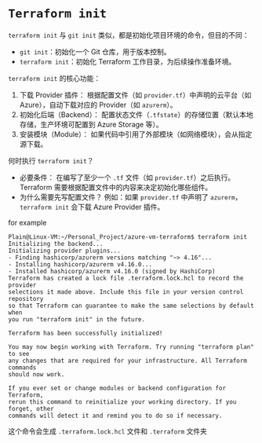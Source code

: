# `Terraform init`

`terraform init` 与 `git init` 类似，都是初始化项目环境的命令，但目的不同：

- `git init`：初始化一个 Git 仓库，用于版本控制。
- `terraform init`：初始化 Terraform 工作目录，为后续操作准备环境。

`terraform init` 的核心功能：

1. 下载 Provider 插件：
   根据配置文件（如 `provider.tf`）中声明的云平台（如 Azure），自动下载对应的 Provider（如 `azurerm`）。
2. 初始化后端（Backend）：
   配置状态文件（`.tfstate`）的存储位置（默认本地存储，生产环境可配置到 Azure Storage 等）。
3. 安装模块（Module）：
   如果代码中引用了外部模块（如网络模块），会从指定源下载。

何时执行 `terraform init`？

- 必要条件：
  在编写了至少一个 `.tf` 文件（如 `provider.tf`）之后执行。
  Terraform 需要根据配置文件中的内容来决定初始化哪些组件。
- 为什么需要先写配置文件？
  例如：如果 `provider.tf` 中声明了 `azurerm`，`terraform init` 会下载 Azure Provider 插件。

for example

```shell
Plain@Linux-VM:~/Personal_Project/azure-vm-terraform$ terraform init
Initializing the backend...
Initializing provider plugins...
- Finding hashicorp/azurerm versions matching "~> 4.16"...
- Installing hashicorp/azurerm v4.16.0...
- Installed hashicorp/azurerm v4.16.0 (signed by HashiCorp)
Terraform has created a lock file .terraform.lock.hcl to record the provider
selections it made above. Include this file in your version control repository
so that Terraform can guarantee to make the same selections by default when
you run "terraform init" in the future.

Terraform has been successfully initialized!

You may now begin working with Terraform. Try running "terraform plan" to see
any changes that are required for your infrastructure. All Terraform commands
should now work.

If you ever set or change modules or backend configuration for Terraform,
rerun this command to reinitialize your working directory. If you forget, other
commands will detect it and remind you to do so if necessary.
```

这个命令会生成 `.terraform.lock.hcl` 文件和 `.terraform` 文件夹